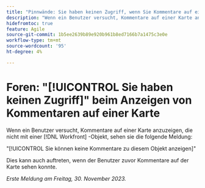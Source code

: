 ```yaml
---
title: "Pinnwände: Sie haben keinen Zugriff, wenn Sie Kommentare auf einer Karte anzeigen."
description: "Wenn ein Benutzer versucht, Kommentare auf einer Karte anzuzeigen, die nicht mit einem Workfront-Objekt verbunden ist, wird ihm eine Fehlermeldung angezeigt."
hidefromtoc: true
feature: Agile
source-git-commit: 1b5ee2639b89e920b961b8ed7166b7a1475c3e0e
workflow-type: tm+mt
source-wordcount: '95'
ht-degree: 4%

---
```



# Foren: &quot;[!UICONTROL Sie haben keinen Zugriff]&quot; beim Anzeigen von Kommentaren auf einer Karte

Wenn ein Benutzer versucht, Kommentare auf einer Karte anzuzeigen, die nicht mit einer [!DNL Workfront] -Objekt, sehen sie die folgende Meldung:

&quot;[!UICONTROL Sie können keine Kommentare zu diesem Objekt anzeigen]&quot;

Dies kann auch auftreten, wenn der Benutzer zuvor Kommentare auf der Karte sehen konnte.

_Erste Meldung am Freitag, 30. November 2023._
